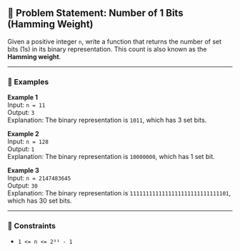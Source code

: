 ## 🧠 Problem Statement: Number of 1 Bits (Hamming Weight)

Given a positive integer `n`, write a function that returns the number of set bits (1s) in its binary representation. This count is also known as the **Hamming weight**.

---

### 🧪 Examples

**Example 1**  
Input: `n = 11`  
Output: `3`  
Explanation: The binary representation is `1011`, which has 3 set bits.

**Example 2**  
Input: `n = 128`  
Output: `1`  
Explanation: The binary representation is `10000000`, which has 1 set bit.

**Example 3**  
Input: `n = 2147483645`  
Output: `30`  
Explanation: The binary representation is `1111111111111111111111111111101`, which has 30 set bits.

---

### 🧾 Constraints

- `1 <= n <= 2³¹ - 1`
